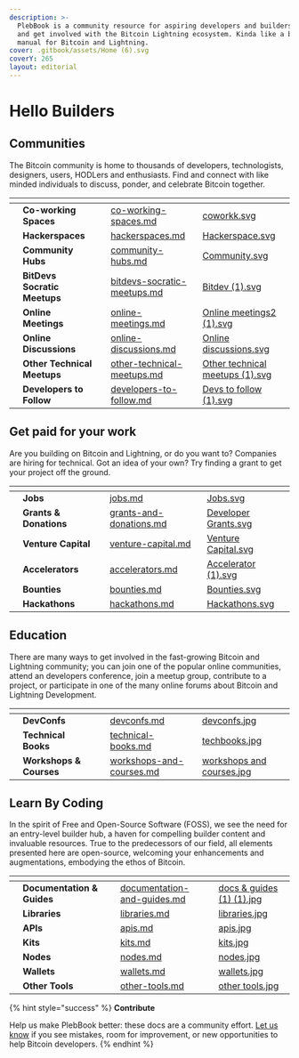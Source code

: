 ```yaml
---
description: >-
  PlebBook is a community resource for aspiring developers and builders to learn
  and get involved with the Bitcoin Lightning ecosystem. Kinda like a builders
  manual for Bitcoin and Lightning.
cover: .gitbook/assets/Home (6).svg
coverY: 265
layout: editorial
---
```


# Hello Builders

## **Communities**

The Bitcoin community is home to thousands of developers, technologists, designers, users, HODLers and enthusiasts. Find and connect with like minded individuals to discuss, ponder, and celebrate Bitcoin together.

<table data-view="cards"><thead><tr><th></th><th></th><th></th><th data-hidden data-card-target data-type="content-ref"></th><th data-hidden data-card-cover data-type="files"></th></tr></thead><tbody><tr><td></td><td><strong>Co-working Spaces</strong></td><td></td><td><a href="collaboration/communities/co-working-spaces.md">co-working-spaces.md</a></td><td><a href=".gitbook/assets/coworkk.svg">coworkk.svg</a></td></tr><tr><td></td><td><strong>Hackerspaces</strong></td><td></td><td><a href="collaboration/communities/hackerspaces.md">hackerspaces.md</a></td><td><a href=".gitbook/assets/Hackerspace.svg">Hackerspace.svg</a></td></tr><tr><td></td><td><strong>Community Hubs</strong></td><td></td><td><a href="collaboration/communities/community-hubs.md">community-hubs.md</a></td><td><a href=".gitbook/assets/Community.svg">Community.svg</a></td></tr><tr><td></td><td><strong>BitDevs Socratic Meetups</strong></td><td></td><td><a href="collaboration/communities/bitdevs-socratic-meetups.md">bitdevs-socratic-meetups.md</a></td><td><a href=".gitbook/assets/Bitdev (1).svg">Bitdev (1).svg</a></td></tr><tr><td></td><td><strong>Online Meetings</strong></td><td></td><td><a href="collaboration/communities/online-meetings.md">online-meetings.md</a></td><td><a href=".gitbook/assets/Online meetings2 (1).svg">Online meetings2 (1).svg</a></td></tr><tr><td></td><td><strong>Online Discussions</strong></td><td></td><td><a href="collaboration/communities/online-discussions.md">online-discussions.md</a></td><td><a href=".gitbook/assets/Online discussions.svg">Online discussions.svg</a></td></tr><tr><td></td><td><strong>Other Technical Meetups</strong></td><td></td><td><a href="collaboration/communities/other-technical-meetups.md">other-technical-meetups.md</a></td><td><a href=".gitbook/assets/Other technical meetups (1).svg">Other technical meetups (1).svg</a></td></tr><tr><td></td><td><strong>Developers to Follow</strong></td><td></td><td><a href="collaboration/communities/developers-to-follow.md">developers-to-follow.md</a></td><td><a href=".gitbook/assets/Devs to follow (1).svg">Devs to follow (1).svg</a></td></tr></tbody></table>

## Get paid for your work

Are you building on Bitcoin and Lightning, or do you want to? Companies are hiring for technical. Got an idea of your own? Try finding a grant to get your project off the ground.

<table data-view="cards"><thead><tr><th></th><th></th><th></th><th data-hidden data-card-target data-type="content-ref"></th><th data-hidden data-card-cover data-type="files"></th></tr></thead><tbody><tr><td></td><td><strong>Jobs</strong></td><td></td><td><a href="collaboration/jobs-hackathon-and-bounties/jobs.md">jobs.md</a></td><td><a href=".gitbook/assets/Jobs.svg">Jobs.svg</a></td></tr><tr><td></td><td><strong>Grants &#x26; Donations</strong></td><td></td><td><a href="collaboration/startups/grants-and-donations.md">grants-and-donations.md</a></td><td><a href=".gitbook/assets/Developer Grants.svg">Developer Grants.svg</a></td></tr><tr><td></td><td><strong>Venture Capital</strong></td><td></td><td><a href="collaboration/startups/venture-capital.md">venture-capital.md</a></td><td><a href=".gitbook/assets/Venture Capital.svg">Venture Capital.svg</a></td></tr><tr><td></td><td><strong>Accelerators</strong></td><td></td><td><a href="collaboration/startups/accelerators.md">accelerators.md</a></td><td><a href=".gitbook/assets/Accelerator (1).svg">Accelerator (1).svg</a></td></tr><tr><td></td><td><strong>Bounties</strong></td><td></td><td><a href="collaboration/jobs-hackathon-and-bounties/bounties.md">bounties.md</a></td><td><a href=".gitbook/assets/Bounties.svg">Bounties.svg</a></td></tr><tr><td></td><td><strong>Hackathons</strong></td><td></td><td><a href="collaboration/jobs-hackathon-and-bounties/hackathons.md">hackathons.md</a></td><td><a href=".gitbook/assets/Hackathons.svg">Hackathons.svg</a></td></tr></tbody></table>

## Education

There are many ways to get involved in the fast-growing Bitcoin and Lightning community; you can join one of the popular online communities, attend an developers conference, join a meetup group, contribute to a project, or participate in one of the many online forums about Bitcoin and Lightning Development.

<table data-view="cards"><thead><tr><th></th><th></th><th></th><th data-hidden data-card-target data-type="content-ref"></th><th data-hidden data-card-cover data-type="files"></th></tr></thead><tbody><tr><td></td><td><strong>DevConfs</strong></td><td></td><td><a href="education/devconfs.md">devconfs.md</a></td><td><a href=".gitbook/assets/devconfs.jpg">devconfs.jpg</a></td></tr><tr><td></td><td><strong>Technical Books</strong></td><td></td><td><a href="education/technical-books.md">technical-books.md</a></td><td><a href=".gitbook/assets/techbooks.jpg">techbooks.jpg</a></td></tr><tr><td></td><td><strong>Workshops &#x26; Courses</strong></td><td></td><td><a href="education/workshops-and-courses.md">workshops-and-courses.md</a></td><td><a href=".gitbook/assets/workshops and courses.jpg">workshops and courses.jpg</a></td></tr></tbody></table>

## Learn By Coding

In the spirit of Free and Open-Source Software (FOSS), we see the need for an entry-level builder hub, a haven for compelling builder content and invaluable resources. True to the predecessors of our field, all elements presented here are open-source, welcoming your enhancements and augmentations, embodying the ethos of Bitcoin.&#x20;

<table data-view="cards"><thead><tr><th></th><th></th><th></th><th data-hidden data-card-target data-type="content-ref"></th><th data-hidden data-card-cover data-type="files"></th></tr></thead><tbody><tr><td></td><td><strong>Documentation &#x26; Guides</strong></td><td></td><td><a href="learn-by-coding/documentation-and-guides.md">documentation-and-guides.md</a></td><td><a href=".gitbook/assets/docs &#x26; guides (1) (1).jpg">docs &#x26; guides (1) (1).jpg</a></td></tr><tr><td></td><td><strong>Libraries</strong></td><td></td><td><a href="learn-by-coding/libraries.md">libraries.md</a></td><td><a href=".gitbook/assets/libraries.jpg">libraries.jpg</a></td></tr><tr><td></td><td><strong>APIs</strong></td><td></td><td><a href="learn-by-coding/apis.md">apis.md</a></td><td><a href=".gitbook/assets/apis.jpg">apis.jpg</a></td></tr><tr><td></td><td><strong>Kits</strong></td><td></td><td><a href="learn-by-coding/kits.md">kits.md</a></td><td><a href=".gitbook/assets/kits.jpg">kits.jpg</a></td></tr><tr><td></td><td><strong>Nodes</strong></td><td></td><td><a href="learn-by-coding/nodes.md">nodes.md</a></td><td><a href=".gitbook/assets/nodes.jpg">nodes.jpg</a></td></tr><tr><td></td><td><strong>Wallets</strong></td><td></td><td><a href="learn-by-coding/wallets.md">wallets.md</a></td><td><a href=".gitbook/assets/wallets.jpg">wallets.jpg</a></td></tr><tr><td></td><td><strong>Other Tools</strong></td><td></td><td><a href="learn-by-coding/other-tools.md">other-tools.md</a></td><td><a href=".gitbook/assets/other tools.jpg">other tools.jpg</a></td></tr></tbody></table>

{% hint style="success" %}
**Contribute**

Help us make PlebBook better: these docs are a community effort. [Let us know](learn-by-coding/submit-a-website.md) if you see mistakes, room for improvement, or new opportunities to help Bitcoin developers.
{% endhint %}

